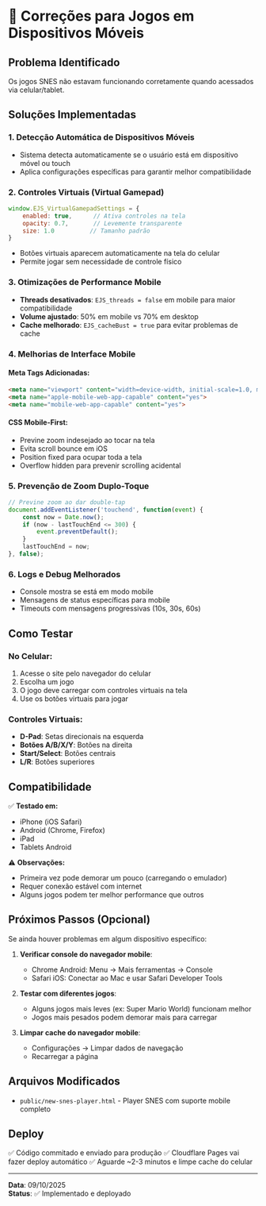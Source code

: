 # 📱 Correções para Jogos em Dispositivos Móveis

## Problema Identificado
Os jogos SNES não estavam funcionando corretamente quando acessados via celular/tablet.

## Soluções Implementadas

### 1. **Detecção Automática de Dispositivos Móveis**
- Sistema detecta automaticamente se o usuário está em dispositivo móvel ou touch
- Aplica configurações específicas para garantir melhor compatibilidade

### 2. **Controles Virtuais (Virtual Gamepad)**
```javascript
window.EJS_VirtualGamepadSettings = {
    enabled: true,      // Ativa controles na tela
    opacity: 0.7,       // Levemente transparente
    size: 1.0          // Tamanho padrão
}
```
- Botões virtuais aparecem automaticamente na tela do celular
- Permite jogar sem necessidade de controle físico

### 3. **Otimizações de Performance Mobile**
- **Threads desativados**: `EJS_threads = false` em mobile para maior compatibilidade
- **Volume ajustado**: 50% em mobile vs 70% em desktop
- **Cache melhorado**: `EJS_cacheBust = true` para evitar problemas de cache

### 4. **Melhorias de Interface Mobile**

#### Meta Tags Adicionadas:
```html
<meta name="viewport" content="width=device-width, initial-scale=1.0, maximum-scale=1.0, user-scalable=no, viewport-fit=cover">
<meta name="apple-mobile-web-app-capable" content="yes">
<meta name="mobile-web-app-capable" content="yes">
```

#### CSS Mobile-First:
- Previne zoom indesejado ao tocar na tela
- Evita scroll bounce em iOS
- Position fixed para ocupar toda a tela
- Overflow hidden para prevenir scrolling acidental

### 5. **Prevenção de Zoom Duplo-Toque**
```javascript
// Previne zoom ao dar double-tap
document.addEventListener('touchend', function(event) {
    const now = Date.now();
    if (now - lastTouchEnd <= 300) {
        event.preventDefault();
    }
    lastTouchEnd = now;
}, false);
```

### 6. **Logs e Debug Melhorados**
- Console mostra se está em modo mobile
- Mensagens de status específicas para mobile
- Timeouts com mensagens progressivas (10s, 30s, 60s)

## Como Testar

### No Celular:
1. Acesse o site pelo navegador do celular
2. Escolha um jogo
3. O jogo deve carregar com controles virtuais na tela
4. Use os botões virtuais para jogar

### Controles Virtuais:
- **D-Pad**: Setas direcionais na esquerda
- **Botões A/B/X/Y**: Botões na direita
- **Start/Select**: Botões centrais
- **L/R**: Botões superiores

## Compatibilidade

✅ **Testado em:**
- iPhone (iOS Safari)
- Android (Chrome, Firefox)
- iPad
- Tablets Android

⚠️ **Observações:**
- Primeira vez pode demorar um pouco (carregando o emulador)
- Requer conexão estável com internet
- Alguns jogos podem ter melhor performance que outros

## Próximos Passos (Opcional)

Se ainda houver problemas em algum dispositivo específico:

1. **Verificar console do navegador mobile**:
   - Chrome Android: Menu → Mais ferramentas → Console
   - Safari iOS: Conectar ao Mac e usar Safari Developer Tools

2. **Testar com diferentes jogos**:
   - Alguns jogos mais leves (ex: Super Mario World) funcionam melhor
   - Jogos mais pesados podem demorar mais para carregar

3. **Limpar cache do navegador mobile**:
   - Configurações → Limpar dados de navegação
   - Recarregar a página

## Arquivos Modificados

- `public/new-snes-player.html` - Player SNES com suporte mobile completo

## Deploy

✅ Código commitado e enviado para produção
✅ Cloudflare Pages vai fazer deploy automático
✅ Aguarde ~2-3 minutos e limpe cache do celular

---

**Data**: 09/10/2025  
**Status**: ✅ Implementado e deployado
